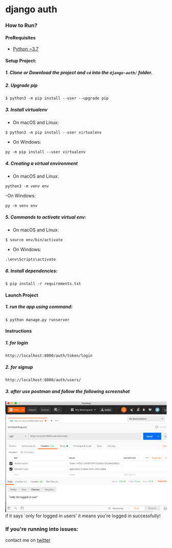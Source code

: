 # django auth



### How to Run?

#### PreRequisites
  * [Python ~3.7](https://www.python.org/)
  
#### Setup Project:
#####  1. Clone or Download the project and `cd` into the `django-auth/` folder.

#####  2. Upgrade pip
   ```
   $ python3 -m pip install --user --upgrade pip
   ```

#####  3. Install virtualenv
  - On macOS and Linux:
  ```
  $ python3 -m pip install --user virtualenv
  ```

  - On Windows:
  ```
  py -m pip install --user virtualenv
  ```
  
  
##### 4. Creating a virtual environment
 - On macOS and Linux:
 
 ```
 python3 -m venv env
 ```
 
 -On Windows:
 ```
 py -m venv env
 ```
#####  5. Commands to activate virtual env:

  - On macOS and Linux:
  ```
  $ source env/bin/activate
  ```

  - On Windows:
  ```
  .\env\Scripts\activate
  ```

#####  6. Install dependencies:
  ```
  $ pip install -r requirements.txt
  ```

#### Launch Project
#####  1. run the app using command:
  ```
  $ python manage.py runserver
  ```
#### Instructions
##### 1. for login
```
http://localhost:8000/auth/token/login
```
##### 2. for signup
```
http://localhost:8000/auth/users/
```
##### 3. after use postman and follow the following screenshot

![alt](img/postmanget.png)
if it says `only for logged in users' it means you're logged in successfully!

### If you're running into issues:
contact me on [twitter](https://www.twitter.com/harshsahu97/)
